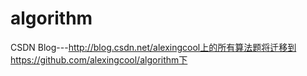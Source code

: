 algorithm
=========
CSDN Blog---http://blog.csdn.net/alexingcool上的所有算法题将迁移到https://github.com/alexingcool/algorithm下
